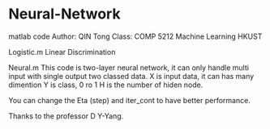 # Neural-Network
 matlab code
 Author: QIN Tong
 Class: COMP 5212 Machine Learning HKUST
 
 Logistic.m
 Linear Discrimination
 
 
 Neural.m
 This code is two-layer neural network, it can only handle multi input with single output two classed data.
 X is input data, it can has many dimention
 Y is class, 0 ro 1
 H is the number of hiden node.
 
 You can change the Eta (step) and iter_cont to have better performance.
 
 Thanks to the professor D Y-Yang.

